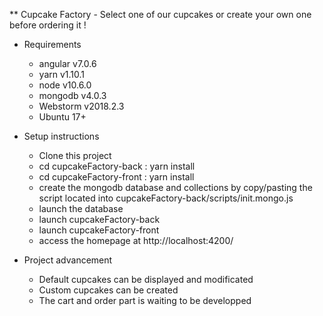 ** Cupcake Factory - 
Select one of our cupcakes or create your own one before ordering it !

* Requirements
    - angular v7.0.6
    - yarn v1.10.1
    - node v10.6.0
    - mongodb v4.0.3
    - Webstorm v2018.2.3
    - Ubuntu 17+

* Setup instructions
    - Clone this project
    - cd cupcakeFactory-back : yarn install
    - cd cupcakeFactory-front : yarn install
    - create the mongodb database and collections by copy/pasting the script located into cupcakeFactory-back/scripts/init.mongo.js
    - launch the database
    - launch cupcakeFactory-back
    - launch cupcakeFactory-front
    - access the homepage at http://localhost:4200/

* Project advancement
    - Default cupcakes can be displayed and modificated
    - Custom cupcakes can be created
    - The cart and order part is waiting to be developped
